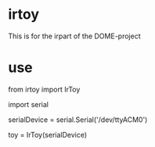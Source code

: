 # irtoy
This is for the irpart of the DOME-project

# use
from irtoy import IrToy

import serial

serialDevice = serial.Serial('/dev/ttyACM0')

toy = IrToy(serialDevice)

